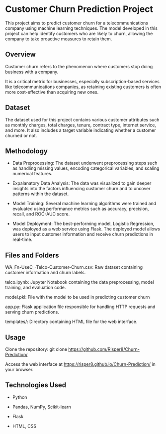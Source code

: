# Customer Churn Prediction Project

This project aims to predict customer churn for a telecommunications company using machine learning techniques. The model developed in this project can help identify customers who are likely to churn, allowing the company to take proactive measures to retain them.

## Overview

Customer churn refers to the phenomenon where customers stop doing business with a company. 

It is a critical metric for businesses, especially subscription-based services like telecommunications companies, as retaining existing customers is often more cost-effective than acquiring new ones.

## Dataset

The dataset used for this project contains various customer attributes such as monthly charges, total charges, tenure, contract type, internet service, and more. It also includes a target variable indicating whether a customer churned or not.

## Methodology

* Data Preprocessing: The dataset underwent preprocessing steps such as handling missing values, encoding categorical variables, and scaling numerical features.
  
* Expalanatory Data Analysis: The data was visualized to gain deeper insights into the factors influencing customer churn and to uncover patterns within the dataset.
    
* Model Training: Several machine learning algorithms were trained and evaluated using performance metrics such as accuracy, precision, recall, and ROC-AUC score.
  
* Model Deployment: The best-performing model, Logistic Regression, was deployed as a web service using Flask. The deployed model allows users to input customer information and receive churn predictions in real-time.

## Files and Folders

WA_Fn-UseC_-Telco-Customer-Churn.csv: Raw dataset containing customer information and churn labels.

telco.ipynb: Jupyter Notebook containing the data preprocessing, model training, and evaluation code.

model.pkl: File with the model to be used in predicting customer churn

app.py: Flask application file responsible for handling HTTP requests and serving churn predictions.

templates/: Directory containing HTML file for the web interface.


## Usage

Clone the repository: git clone https://github.com/Risper8/Churn-Prediction/

Access the web interface at https://risper8.github.io/Churn-Prediction/ in your browser.

## Technologies Used

* Python
  
* Pandas, NumPy, Scikit-learn
  
* Flask
  
* HTML, CSS

